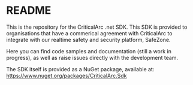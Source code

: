 # README #

This is the repository for the CriticalArc .net SDK. This SDK is provided to organisations that have a commerical agreement with CriticalArc to integrate with our realtime safety and security platform, SafeZone.

Here you can find code samples and documentation (still a work in progress), as well as raise issues directly with the development team.

The SDK itself is provided as a NuGet package, available at: https://www.nuget.org/packages/CriticalArc.Sdk